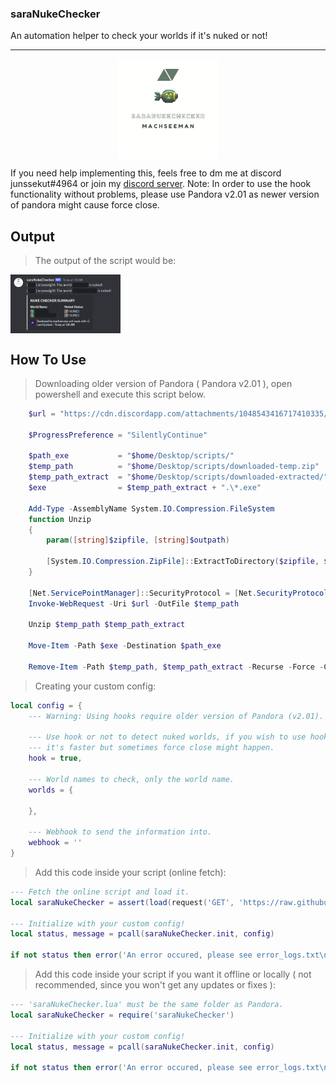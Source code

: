 ### saraNukeChecker

An automation helper to check your worlds if it's nuked or not!

---

<p align = 'center'> <img src = 'img/saraNukeChecker.png' alt = 'saraNukeChecker' width = '160' height = '160' title = 'saraNukeChecker' style = 'display: block; margin 0 auto' /> </p>

If you need help implementing this, feels free to dm me at discord junssekut#4964 or join my [discord server](https://dsc.gg/machseeman).
Note: In order to use the hook functionality without problems, please use Pandora v2.01 as newer version of pandora might cause force close.

## Output
> The output of the script would be:

<img src = 'img/Output.png' alt = 'Output' width = '35%' height = '35%' title = 'Output' style = 'display:block; margin 0' />

## How To Use
> Downloading older version of Pandora ( Pandora v2.01 ), open powershell and execute this script below.
```powershell
    $url = "https://cdn.discordapp.com/attachments/1048543416717410335/1053624300000784486/Pandora_v2.01.zip"

    $ProgressPreference = "SilentlyContinue"

    $path_exe 			= "$home/Desktop/scripts/"
    $temp_path 			= "$home/Desktop/scripts/downloaded-temp.zip"
    $temp_path_extract 	= "$home/Desktop/scripts/downloaded-extracted/"
    $exe 				= $temp_path_extract + ".\*.exe"

    Add-Type -AssemblyName System.IO.Compression.FileSystem
    function Unzip
    {
        param([string]$zipfile, [string]$outpath)

        [System.IO.Compression.ZipFile]::ExtractToDirectory($zipfile, $outpath)
    }

    [Net.ServicePointManager]::SecurityProtocol = [Net.SecurityProtocolType]::Tls12 
    Invoke-WebRequest -Uri $url -OutFile $temp_path

    Unzip $temp_path $temp_path_extract

    Move-Item -Path $exe -Destination $path_exe

    Remove-Item -Path $temp_path, $temp_path_extract -Recurse -Force -Confirm:$false
```

> Creating your custom config:
```lua
local config = {
    --- Warning: Using hooks require older version of Pandora (v2.01).

    --- Use hook or not to detect nuked worlds, if you wish to use hook
    --- it's faster but sometimes force close might happen.
    hook = true,

    --- World names to check, only the world name.
    worlds = {

    },

    --- Webhook to send the information into.
    webhook = ''
}
```

> Add this code inside your script (online fetch):
```lua
--- Fetch the online script and load it.
local saraNukeChecker = assert(load(request('GET', 'https://raw.githubusercontent.com/junssekut/saraNukeChecker/main/src/saraNukeChecker-src.lua'))())

--- Initialize with your custom config!
local status, message = pcall(saraNukeChecker.init, config)

if not status then error('An error occured, please see error_logs.txt\n' .. message) end
```

> Add this code inside your script if you want it offline or locally ( not recommended, since you won't get any updates or fixes ):
```lua
--- 'saraNukeChecker.lua' must be the same folder as Pandora.
local saraNukeChecker = require('saraNukeChecker')

--- Initialize with your custom config!
local status, message = pcall(saraNukeChecker.init, config)

if not status then error('An error occured, please see error_logs.txt\n' .. message) end
```
